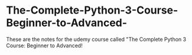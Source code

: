 # The-Complete-Python-3-Course-Beginner-to-Advanced-
These are the notes for the udemy course called "The Complete Python 3 Course: Beginner to Advanced!

